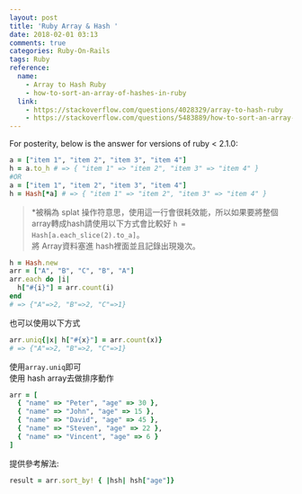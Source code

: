 ```yaml
---
layout: post
title: 'Ruby Array & Hash '
date: 2018-02-01 03:13
comments: true
categories: Ruby-On-Rails
tags: Ruby
reference:
  name:
    - Array to Hash Ruby
    - how-to-sort-an-array-of-hashes-in-ruby
  link:
    - https://stackoverflow.com/questions/4028329/array-to-hash-ruby
    - https://stackoverflow.com/questions/5483889/how-to-sort-an-array-of-hashes-in-ruby
---
```


For posterity, below is the answer for versions of ruby < 2.1.0:
```rb
a = ["item 1", "item 2", "item 3", "item 4"]
h = a.to_h # => { "item 1" => "item 2", "item 3" => "item 4" }
#OR
a = ["item 1", "item 2", "item 3", "item 4"]
h = Hash[*a] # => { "item 1" => "item 2", "item 3" => "item 4" }
```
> *被稱為 splat 操作符意思，使用這一行會很耗效能，所以如果要將整個array轉成hash請使用以下方式會比較好
`h = Hash[a.each_slice(2).to_a]`。<br>
將 Array資料塞進 hash裡面並且記錄出現幾次。

```rb
h = Hash.new
arr = ["A", "B", "C", "B", "A"]
arr.each do |i|
  h["#{i}"] = arr.count(i)
end
# => {"A"=>2, "B"=>2, "C"=>1}
```
也可以使用以下方式
```rb
arr.uniq{|x| h["#{x}"] = arr.count(x)}
# => {"A"=>2, "B"=>2, "C"=>1}
```
使用`array.uniq`即可 <br>
使用 hash array去做排序動作
```rb
arr = [
  { "name" => "Peter", "age" => 30 },
  { "name" => "John", "age" => 15 },
  { "name" => "David", "age" => 45 },
  { "name" => "Steven", "age" => 22 },
  { "name" => "Vincent", "age" => 6 }
]
```
提供參考解法:
```rb
result = arr.sort_by! { |hsh| hsh["age"]}
```
